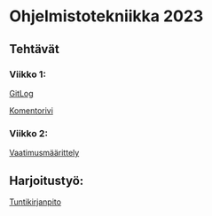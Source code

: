 # Ohjelmistotekniikka 2023

## Tehtävät

### Viikko 1:

[GitLog](https://github.com/Ro0pE/ot-harjoitustyo/blob/master/laskarit/viikko1/gitlog.txt)

[Komentorivi](https://github.com/Ro0pE/ot-harjoitustyo/blob/master/laskarit/viikko1/komentorivi.txt)

### Viikko 2:

[Vaatimusmäärittely](https://github.com/Ro0pE/ohjelmistotekniikka/blob/master/harjoitustyo/dokumentaatio/vaatimusmaarittely.md)

## Harjoitustyö:

[Tuntikirjanpito](https://github.com/Ro0pE/ohjelmistotekniikka/blob/master/harjoitustyo/tyoaikakirjanpito/tuntikirjanpito.md)
